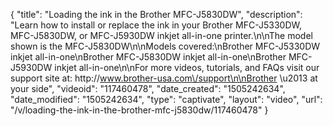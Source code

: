{
    "title": "Loading the ink in the Brother MFC-J5830DW",
    "description": "Learn how to install or replace the ink in your Brother MFC-J5330DW, MFC-J5830DW, or MFC-J5930DW inkjet all-in-one printer.\n\nThe model shown is the MFC-J5830DW\n\nModels covered:\nBrother MFC-J5330DW inkjet all-in-one\nBrother MFC-J5830DW inkjet all-in-one\nBrother MFC-J5930DW inkjet all-in-one\n\nFor more videos, tutorials, and FAQs visit our support site at: http:\/\/www.brother-usa.com\/support\n\nBrother \u2013 at your side",
    "videoid": "117460478",
    "date_created": "1505242634",
    "date_modified": "1505242634",
    "type": "captivate",
    "layout": "video",
    "url": "\/v\/loading-the-ink-in-the-brother-mfc-j5830dw\/117460478"
}